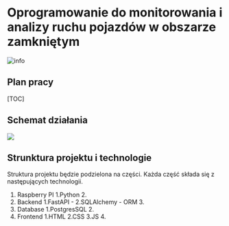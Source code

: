 Oprogramowanie do monitorowania i analizy ruchu pojazdów w obszarze zamkniętym
===
![info](https://img.shields.io/badge/Praca%20dyplomowa-w%20toku-green)
<!-- ![updated](https://img.shields.io/eclipse-marketplace/last-update/:olekczubiak/Praca-dyplomowa/) -->

## Plan pracy

[TOC]

## Schemat działania
![](https://i.imgur.com/Np2awtv.png)


## Strunktura projektu i technologie

Struktura projektu będzie podzielona na części. Każda część składa się z następujących technologii.

1. Raspberry PI
    1.Python
    2.
3. Backend
    1.FastAPI - 
    2.SQLAlchemy - ORM
    3.
5. Database
    1.PostgresSQL
    2.
7. Frontend
    1.HTML
    2.CSS
    3.JS
    4.

